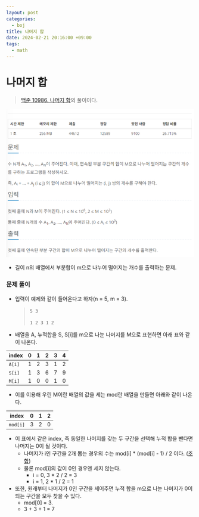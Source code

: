 ```yaml
---
layout: post
categories:
  - boj
title: 나머지 합
date: 2024-02-21 20:16:00 +09:00
tags:
  - math
---
```

# 나머지 합
>[백준 10986. 나머지 합](https://www.acmicpc.net/problem/10986)의 풀이이다.

![remainsum_subject](/_posts/_src/image/remainsum_subject.png)

- 길이 n의 배열에서 부분합이 m으로 나누어 떨어지는 개수를 출력하는 문제.

### 문제 풀이
- 입력이 예제와 같이 들어온다고 하자(n = 5, m = 3).
	>`5 3`
	>
	>`1 2 3 1 2`
- 배열을 A, 누적합을 S, S\[i]를 m으로 나눈 나머지를 M으로 표현하면 아래 표와 같이 나온다.

| index | 0 | 1 | 2 | 3 | 4 |
| ---- | ---- | ---- | ---- | ---- | ---- |
| `A[i]` | 1 | 2 | 3 | 1 | 2 |
| `S[i]` | 1 | 3 | 6 | 7 | 9 |
| `M[i]` | 1 | 0 | 0 | 1 | 0 |

- 이를 이용해 우린 M이란 배열의 값을 세는 mod란 배열을 만들면 아래와 같이 나온다.

| index | 0 | 1 | 2 |
| ---- | ---- | ---- | ---- |
| `mod[i]` | 3 | 2 | 0 |

- 이 표에서 같은 index, 즉 동일한 나머지를 갖는 두 구간을 선택해 누적 합을 뺀다면 나머지는 0이 될 것이다.
	- 나머지가 i인 구간을 2개 뽑는 경우의 수는 mod\[i] * (mod\[i] - 1) / 2 이다. ([조합](/_posts/algorithm/math/2024-02-21-permuncomb))
	- 물론 mod\[i]의 값이 0인 경우엔 세지 않는다.
		- i = 0, 3 * 2 / 2 = 3
		- i = 1, 2 * 1 / 2 = 1
- 또한, 원래부터 나머지가 0인 구간을 세어주면 누적 합을 m으로 나눈 나머지가 0이 되는 구간을 모두 찾을 수 있다.
	- mod\[0] = 3.
	- 3 + 3 + 1 = 7